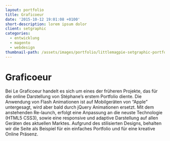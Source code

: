 ```yaml
---
layout: portfolio
title: Graficoeur
date: '2015-10-12 19:01:08 +0100'
short-description: lorem ipsum dolor
client: setgraphic
categories:
  - entwicklung
  - magento
  - webdesign
thumbnail-path: /assets/images/portfolio/littlemagpie-setgraphic-portfolio.jpg
---
```


# Graficoeur

Bei Le Graficoeur handelt es sich um eines der früheren Projekte, das für die online Darstellung von Stéphane’s erstem Portfolio diente. Die Anwendung von Flash Animationen ist auf Mobilgeräten von “Apple” untergesagt, wird aber bald durch jQuery Animationen ersetzt. Mit dem anstehenden Re-launch, erfolgt eine Anpassung an die neuste Technologie (HTML5 CSS3), sowie eine responsive und adaptive Darstellung auf allen Geräten des aktuellen Marktes. Aufgrund des stilisierten Designs, behalten wir die Seite als Beispiel für ein einfaches Portfolio und für eine kreative Online Präsenz.
